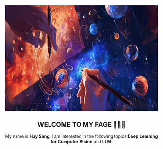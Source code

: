 <!-- 🌌 Banner -->

<p align="center">
  <img src="./assets/banner2.png" alt="Banner" width="100%" height="350px" />
</p>


<!-- 👋 Introduction -->
<h2 align="center">WELCOME TO MY PAGE 👋👋👋</h2>
<p align="center">
  My name is <b>Huy Sang</b>. I am interested in the following topics:<b>Deep Learning for Computer Vision</b> and <b>LLM</b>.
</p>


<!-- 🚀 Featured Repositories -->
<!---
<h3 align="center">🚀 Featured Repositories</h3>

<p align="center">
  <a href="https://github.com/HuySang-04/face_attendance">
    <img src="https://github-readme-stats.vercel.app/api/pin/?username=HuySang-04&repo=face_attendance&theme=radical" />
  </a>
  <a href="https://github.com/HuySang-04/lettuce_classification">
    <img src="https://github-readme-stats.vercel.app/api/pin/?username=HuySang-04&repo=lettuce_classification&theme=vision-friendly-dark" />
  </a>
</p>

<p align="center">
  <a href="https://github.com/HuySang-04/machine_learning">
    <img src="https://github-readme-stats.vercel.app/api/pin/?username=HuySang-04&repo=machine_learning&theme=tokyonight" />
  </a>
  <a href="https://github.com/HuySang-04/yolo-form-scratch">
    <img src="https://github-readme-stats.vercel.app/api/pin/?username=HuySang-04&repo=yolo-form-scratch&theme=gruvbox" />
  </a>
</p>
---!>
